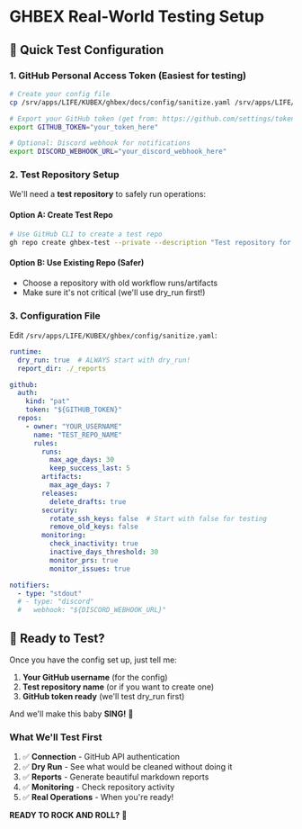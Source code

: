 # GHBEX Real-World Testing Setup

## 🔧 Quick Test Configuration

### 1. GitHub Personal Access Token (Easiest for testing)

```bash
# Create your config file
cp /srv/apps/LIFE/KUBEX/ghbex/docs/config/sanitize.yaml /srv/apps/LIFE/KUBEX/ghbex/config/sanitize.yaml

# Export your GitHub token (get from: https://github.com/settings/tokens)
export GITHUB_TOKEN="your_token_here"

# Optional: Discord webhook for notifications
export DISCORD_WEBHOOK_URL="your_discord_webhook_here"
```

### 2. Test Repository Setup

We'll need a **test repository** to safely run operations:

#### Option A: Create Test Repo

```bash
# Use GitHub CLI to create a test repo
gh repo create ghbex-test --private --description "Test repository for GHBEX sanitization"
```

#### Option B: Use Existing Repo (Safer)

- Choose a repository with old workflow runs/artifacts
- Make sure it's not critical (we'll use dry_run first!)

### 3. Configuration File

Edit `/srv/apps/LIFE/KUBEX/ghbex/config/sanitize.yaml`:

```yaml
runtime:
  dry_run: true  # ALWAYS start with dry_run!
  report_dir: ./_reports

github:
  auth:
    kind: "pat"
    token: "${GITHUB_TOKEN}"
  repos:
    - owner: "YOUR_USERNAME"
      name: "TEST_REPO_NAME"
      rules:
        runs:
          max_age_days: 30
          keep_success_last: 5
        artifacts:
          max_age_days: 7
        releases:
          delete_drafts: true
        security:
          rotate_ssh_keys: false  # Start with false for testing
          remove_old_keys: false
        monitoring:
          check_inactivity: true
          inactive_days_threshold: 30
          monitor_prs: true
          monitor_issues: true

notifiers:
  - type: "stdout"
  # - type: "discord"
  #   webhook: "${DISCORD_WEBHOOK_URL}"
```

## 🚀 Ready to Test?

Once you have the config set up, just tell me:

1. **Your GitHub username** (for the config)
2. **Test repository name** (or if you want to create one)
3. **GitHub token ready** (we'll test dry_run first)

And we'll make this baby **SING!** 🎵

### What We'll Test First

1. ✅ **Connection** - GitHub API authentication
2. ✅ **Dry Run** - See what would be cleaned without doing it
3. ✅ **Reports** - Generate beautiful markdown reports
4. ✅ **Monitoring** - Check repository activity
5. ✅ **Real Operations** - When you're ready!

**READY TO ROCK AND ROLL?** 🤘
